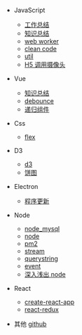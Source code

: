 - JavaScript

  - [工作总结](Javascript/工作总结.md)
  - [知识总结](Javascript/知识总结.md)
  - [web worker](Javascript/web_worker.md)
  - [clean code](Javascript/clean_code.md)
  - [util](Javascript/util.md)
  - [H5 调用摄像头](Javascript/H5调用摄像头.md)

- Vue

  - [知识总结](Vue/vue.md)
  - [debounce](Vue/debounce.md)
  - [递归组件](Vue/递归组件.md)

- Css

  - [flex](CSS/flex.md)

- D3

  - [d3](D3/d3.md)
  - [饼图](D3/饼图.md)

- Electron

  - [程序更新](Electron/程序更新.md)

- Node

  - [node_mysql](Node/node_mysql.md)
  - [node](Node/nodejs.md)
  - [pm2](Node/pm2.md)
  - [stream](Node/stream.md)
  - [querystring](Node/querystring.md)
  - [event](Node/event.md)
  - [深入浅出 node](Node/深入浅出node.md)

- React

  - [create-react-app](React/create-react-app.md)
  - [react-redux](React/react-redux.md)

- 其他
  [github](其他/github.md)
